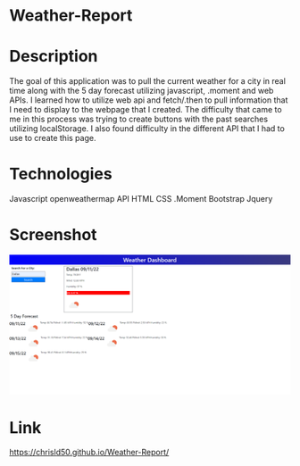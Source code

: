 # Weather-Report

# Description 

The goal of this application was to pull the current weather for a city in real time along with the 5 day forecast utilizing javascript, .moment and web APIs. I learned how to utilize web api and fetch/.then to pull information that I need to display to the webpage that I created. The difficulty that came to me in this process was trying to create buttons with the past searches utilizing localStorage. I also found difficulty in the different API that I had to use to create this page. 

# Technologies

Javascript
openweathermap API 
HTML
CSS
.Moment
Bootstrap
Jquery

# Screenshot
![Alt text](./Images/Weather%20Report%20Screenshot.png)

# Link

https://chrisld50.github.io/Weather-Report/